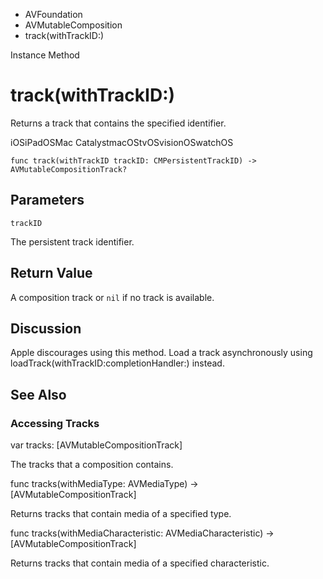 

- AVFoundation
- AVMutableComposition
-  track(withTrackID:) 

Instance Method

# track(withTrackID:)

Returns a track that contains the specified identifier.

iOSiPadOSMac CatalystmacOStvOSvisionOSwatchOS

``` source
func track(withTrackID trackID: CMPersistentTrackID) -> AVMutableCompositionTrack?
```

## Parameters 

`trackID`  

The persistent track identifier.

## Return Value

A composition track or `nil` if no track is available.

## Discussion

Apple discourages using this method. Load a track asynchronously using loadTrack(withTrackID:completionHandler:) instead.

## See Also

### Accessing Tracks

var tracks: [AVMutableCompositionTrack]

The tracks that a composition contains.

func tracks(withMediaType: AVMediaType) -> [AVMutableCompositionTrack]

Returns tracks that contain media of a specified type.

func tracks(withMediaCharacteristic: AVMediaCharacteristic) -> [AVMutableCompositionTrack]

Returns tracks that contain media of a specified characteristic.

